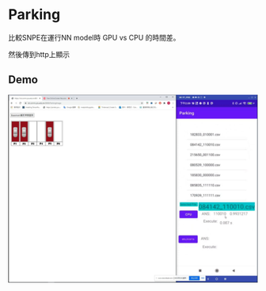 # Parking

比較SNPE在運行NN model時 GPU vs CPU 的時間差。

然後傳到http上顯示

## Demo
<p align="center"><img src="Demo.JPG" width="640"\></p>
